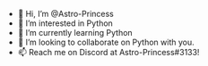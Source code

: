 - 👋 Hi, I’m @Astro-Princess
- 👀 I’m interested in Python
- 🌱 I’m currently learning Python
- 💞️ I’m looking to collaborate on Python with you.
- 📫 Reach me on Discord at Astro-Princess#3133!



<!---
Astro-Princess/Astro-Princess is a ✨ special ✨ repository because its `README.md` (this file) appears on your GitHub profile.
You can click the Preview link to take a look at your changes.
--->
